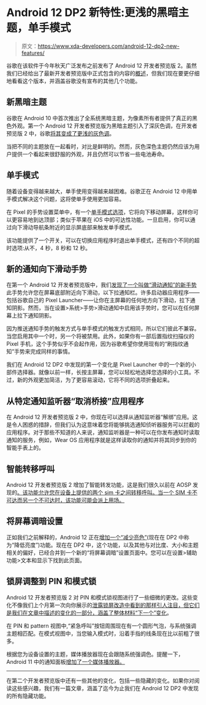 # Android 12 DP2 新特性:更浅的黑暗主题，单手模式

> 原文：<https://www.xda-developers.com/android-12-dp2-new-features/>

谷歌在该软件于今年秋天广泛发布之前发布了 Android 12 开发者预览版 2。虽然我们已经给出了最新开发者预览版中正式包含的内容的[概述](https://www.xda-developers.com/android-12-dp2-hidden-features/)，但我们现在要更仔细地看看这个版本，并涵盖谷歌没有宣布的其他几个功能。

## 新黑暗主题

谷歌在 Android 10 中首次推出了全系统黑暗主题，为像素所有者提供了真正的黑色外观。第一个 Android 12 开发者预览版为黑暗主题引入了深灰色调，在开发者预览版 2 中，谷歌[将其变成了更浅的灰色调](https://twitter.com/MishaalRahman/status/1372237092277870599)。

当把不同的主题放在一起看时，对比是鲜明的。然而，灰色深色主题仍然应该为用户提供一个看起来很舒服的外观，并且仍然可以节省一些电池寿命。

## 单手模式

随着设备变得越来越大，单手使用变得越来越困难。谷歌正在 Android 12 中用单手模式解决这个问题，这将使单手使用更加容易。

在 Pixel 的手势设置菜单中，有一个[单手模式选项](https://www.xda-developers.com/android-12-is-adding-a-native-one-handed-mode/)，它将向下移动屏幕，这样你可以更容易地到达顶部；类似于苹果在 iOS 中的可达性功能。一旦启用，你可以通过向下滑动导航条附近的显示屏底部来触发单手模式。

该功能提供了一个开关，可以在切换应用程序时退出单手模式，还有四个不同的超时选项:从不，4 秒，8 秒和 12 秒。

## 新的通知向下滑动手势

在第一个 Android 12 开发者预览版中，我们[发现了一个叫做“滑动通知”的新手势](https://www.xda-developers.com/android-12-new-swipe-down-gesture-notification-shade-from-any-screen/)此手势允许您在屏幕底部附近向下滑动，以下拉通知栏。许多启动器应用程序——包括谷歌自己的 Pixel Launcher——让你在主屏幕的任何地方向下滑动，拉下通知阴影。然而，当在设置>系统>手势>滑动通知中启用该手势时，您可以在任何屏幕上拉下通知阴影。

因为推送通知手势的触发方式与单手模式的触发方式相同，所以它们彼此不兼容。当您启用其中一个时，另一个将被禁用。此外，如果你有一部后置指纹扫描仪的 Pixel 手机，这个手势似乎不会起作用，因为谷歌希望你使用现有的“刷指纹通知”手势来完成同样的事情。

我们在 Android 12 DP2 中发现的第一个变化是 Pixel Launcher 中的一个新的小部件选择器。就像以前一样，长按主屏幕，您可以轻松地选择您选择的小工具。不过，新的外观更加简洁，为了更容易滚动，它将不同的选项折叠起来。

## 从特定通知监听器“取消桥接”应用程序

在 Android 12 开发者预览版 2 中，你现在可以选择从通知监听器“解绑”应用。这是令人困惑的措辞，但我们认为这意味着您将能够挑选通知侦听器服务可以拦截的应用程序。对于那些不知道的人来说，通知监听器是一种可以在你发布通知时读取通知的服务，例如，Wear OS 应用程序就是这样读取你的通知并将其同步到你的智能手表上的。

## 智能转移呼叫

Android 12 开发者预览版 2 增加了智能转发功能，这是我们很久以前在 AOSP 发现的[。该功能允许您在设备上提供的两个 sim 卡之间转移呼叫。当一个 SIM 卡不可达而另一个不可达时，该功能可能会派上用场。](https://www.xda-developers.com/android-version-support-smart-forwarding-forward-calls-between-sims/)

## 将屏幕调暗设置

正如我们之前解释的，Android 12 正在[增加一个“减少亮色”](https://www.xda-developers.com/android-12-smart-autorotate-game-mode-reduced-brightness/)(现在在 DP2 中称为“降低亮度”)功能。现在在 DP2 中，这个功能，以及其他与对比度、大小和主题相关的偏好，已经合并到一个新的“将屏幕调暗”设置页面中。您可以在设置>辅助功能>文本和显示下找到此页面。

## 锁屏调整到 PIN 和模式锁

Android 12 开发者预览版 2 对 PIN 和模式锁视图进行了一些细微的更改。这些变化不像我们上个月第一次向你展示的[泄露锁屏改造中看到的那样引人注目，但它们是我们在文章](https://www.xda-developers.com/android-12-new-lockscreen-notifications-design-leak/)[中描述的变化的一部分，涵盖了整体材料“下一个”变化](https://www.xda-developers.com/android-12-ui-changes-material-next/)。

在 PIN 和 pattern 视图中,“紧急呼叫”按钮周围现在有一个圆形气泡，与系统强调主题相匹配。在模式视图中，当您输入模式时，沿着手指的线条现在比以前粗了很多。

根据您为设备设置的主题，媒体播放器现在会跟随系统强调色。提醒一下，Android 11 中的通知面板[增加了一个媒体播放器。](https://www.xda-developers.com/android-11-media-controls/)

* * *

在第二个开发者预览版中还有一些其他的变化，包括一些隐藏的变化。如果你对阅读这些感兴趣，我们有一篇文章，涵盖了迄今为止我们在 Android 12 DP2 中发现的所有隐藏功能。